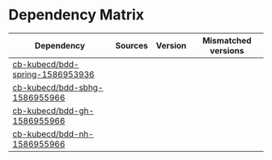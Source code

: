 # Dependency Matrix

Dependency | Sources | Version | Mismatched versions
---------- | ------- | ------- | -------------------
[cb-kubecd/bdd-spring-1586953936](https://github.com/cb-kubecd/bdd-spring-1586953936.git) |  | []() | 
[cb-kubecd/bdd-sbhg-1586955966](https://github.com/cb-kubecd/bdd-sbhg-1586955966.git) |  | []() | 
[cb-kubecd/bdd-gh-1586955966](https://github.com/cb-kubecd/bdd-gh-1586955966.git) |  | []() | 
[cb-kubecd/bdd-nh-1586955966](https://github.com/cb-kubecd/bdd-nh-1586955966.git) |  | []() | 
